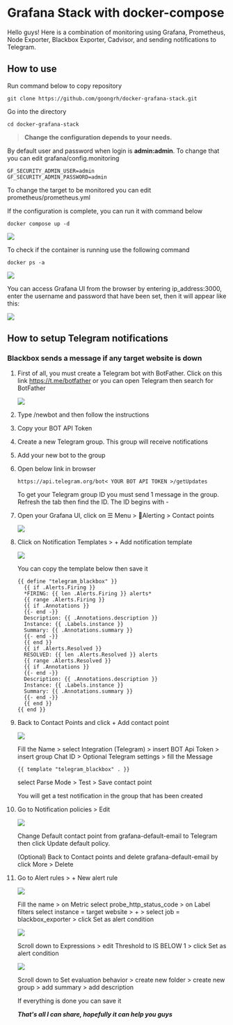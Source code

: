# Grafana Stack with docker-compose

Hello guys! Here is a combination of monitoring using Grafana, Prometheus, Node Exporter, Blackbox Exporter, Cadvisor, and sending notifications to Telegram.

## How to use

Run command below to copy repository

```
git clone https://github.com/goongrh/docker-grafana-stack.git
```

Go into the directory

```
cd docker-grafana-stack
```

> **Change the configuration depends to your needs.**

By default user and password when login is **admin:admin**. To change that you can edit grafana/config.monitoring

```
GF_SECURITY_ADMIN_USER=admin
GF_SECURITY_ADMIN_PASSWORD=admin
```

To change the target to be monitored you can edit prometheus/prometheus.yml

If the configuration is complete, you can run it with command below

```
docker compose up -d
```

![](https://github.com/goongrh/docker-grafana-stack/blob/main/images/docker-compose-up-d.png)

To check if the container is running use the following command

```
docker ps -a
```

![](https://github.com/goongrh/docker-grafana-stack/blob/main/images/docker-ps-a.png)

You can access Grafana UI from the browser by entering ip_address:3000, enter the username and password that have been set, then it will appear like this:

![](https://github.com/goongrh/docker-grafana-stack/blob/main/images/home-page.png)

## How to setup Telegram notifications

### Blackbox sends a message if any target website is down

1. First of all, you must create a Telegram bot with BotFather. Click on this link https://t.me/botfather or you can open Telegram then search for BotFather

    ![](https://github.com/goongrh/docker-grafana-stack/blob/main/images/botfather.png)

2. Type /newbot and then follow the instructions

3. Copy your BOT API Token

4. Create a new Telegram group. This group will receive notifications

5. Add your new bot to the group

6. Open below link in browser
    ```
    https://api.telegram.org/bot< YOUR BOT API TOKEN >/getUpdates
    ```
    To get your Telegram group ID you must send 1 message in the group. Refresh the tab then find the ID. The ID begins with -

7. Open your Grafana UI, click on ☰ Menu > 🔔Alerting > Contact points

    ![](https://github.com/goongrh/docker-grafana-stack/blob/main/images/alerting.png)

8. Click on Notification Templates > + Add notification template

    ![](https://github.com/goongrh/docker-grafana-stack/blob/main/images/notification-template.png)

    You can copy the template below then save it

    ```
    {{ define "telegram_blackbox" }}
      {{ if .Alerts.Firing }}
      *FIRING: {{ len .Alerts.Firing }} alerts*
      {{ range .Alerts.Firing }} 
      {{ if .Annotations }}
      {{- end -}}
      Description: {{ .Annotations.description }}
      Instance: {{ .Labels.instance }}
      Summary: {{ .Annotations.summary }}
      {{- end -}}
      {{ end }}
      {{ if .Alerts.Resolved }}
      RESOLVED: {{ len .Alerts.Resolved }} alerts
      {{ range .Alerts.Resolved }}
      {{ if .Annotations }}
      {{- end -}}
      Description: {{ .Annotations.description }}
      Instance: {{ .Labels.instance }}
      Summary: {{ .Annotations.summary }}
      {{- end -}}
      {{ end }}
    {{ end }}
    ```

9. Back to Contact Points and click + Add contact point

    ![](https://github.com/goongrh/docker-grafana-stack/blob/main/images/contact-points.png)

    Fill the Name > select Integration (Telegram) > insert BOT Api Token > insert group Chat ID > Optional Telegram settings > fill the Message 
    
    ```
    {{ template "telegram_blackbox" . }}
    ```

    select Parse Mode > Test > Save contact point

    You will get a test notification in the group that has been created

10. Go to Notification policies > Edit

    ![](https://github.com/goongrh/docker-grafana-stack/blob/main/images/notification-policies.png)

    Change Default contact point from grafana-default-email to Telegram then click Update default policy. 
    
    (Optional) Back to Contact points and delete grafana-default-email by click More > Delete

11. Go to Alert rules > + New alert rule

    ![](https://github.com/goongrh/docker-grafana-stack/blob/main/images/new-alert-rule.png)

    Fill the name > on Metric select probe_http_status_code > on Label filters select instance = target website > + > select job = blackbox_exporter > click Set as alert condition

    ![](https://github.com/goongrh/docker-grafana-stack/blob/main/images/expressions.png)

    Scroll down to Expressions > edit Threshold to IS BELOW 1 > click Set as alert condition

    ![](https://github.com/goongrh/docker-grafana-stack/blob/main/images/behavior%20%26%20annotations.png)

    Scroll down to Set evaluation behavior > create new folder > create new group > add summary > add description

    If everything is done you can save it

    ***That's all I can share, hopefully it can help you guys***
